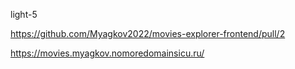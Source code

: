 light-5

https://github.com/Myagkov2022/movies-explorer-frontend/pull/2

https://movies.myagkov.nomoredomainsicu.ru/